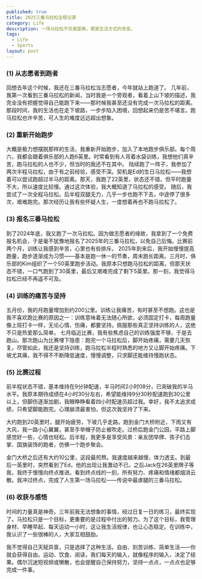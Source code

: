 ```yaml
---
published: true
title: 2025三番马拉松全程记录
category: Life
description: 一场马拉松不仅是距离，更是生活方式的改变。 
tags: 
  - Life
  - Sports
layout: post
---
```



### (1) 从志愿者到跑者

回想去年这个时候，我还在三番马拉松当志愿者，今年就站上跑道了。
几年前，我第一次看到三番马拉松的新闻，当时我是一个旁观者，看着上山下坡的描述，我完全没有把握觉得自己能跑下来——那时候我甚至还没有完成一次马拉松的距离。那段时间，我的生活也在走下坡路，一步步陷入困境，回想起来仍是苦不堪言。跑马拉松也许辛苦，可人生的难度远远超出想象。

### (2) 重新开始跑步

大概是极力想摆脱那样的生活，我重新开始跑步，加入了本地跑步俱乐部。每个周六，我都会跟着俱乐部的人跑6英里。时常看到有人背着水袋训练，我想他们真辛苦，跑马拉松的人也不少，但当时的我还不在其中。
陆续跑了一阵子，我参加了两次半程马拉松，由于有之前经验，感受不深。契机是Ed的生日马拉松——我想着可以尝试跑超过半马的距离。那天，我跑了22英里，状态还不错，但平时跑量不大，所以速度比较慢。通过这次体验，我大概知道了马拉松的感受。
随后，我尝试了一次全程马拉松。后半程双腿无力，几乎一步也跑不下去，中途停了很多次，艰难跑完。那次经历让我有些怀疑人生，一度想着再也不跑马拉松了。

### (3) 报名三番马拉松

到了2024年底，我又跑了一次马拉松。因为做志愿者的缘故，我拿到了一个免费报名机会，于是毫不犹豫地报名了2025年的三番马拉松，以免自己后悔。比赛前两个月，训练让我感到辛苦，心里也有些排斥。
2025年到来后，我开始慢慢提高跑量，跑步逐渐成为习惯——基本是跑一休一的节奏，周末跑长距离。三月时，俱乐部的Kim组织了一个50英里跑步活动。我原本只想跑马拉松的距离，但那天状态不错，一口气跑到了30英里，最后又艰难完成了剩下5英里。那一刻，我觉得马拉松已经不再遥不可及。

### (4) 训练的痛苦与坚持

五月份，我的月跑量增加到约200公里。训练让我痛苦，有时甚至不想跑。这也是我不喜欢跑比赛的原因之一：训练意味着无法随心所欲，必须固定打卡，每周跑量像上班打卡一样，无论心情、伤痛，都要坚持。佩服那些真正坚持训练的人，这绝不只是热爱那么简单。
七月临近比赛，我有些焦虑自己的训练强度不够，于是去跑山。那次跑山为比赛埋下隐患：跑完一个马拉松后，脚开始疼痛，需要几天恢复。尽管如此，我还是坚持训练，跑马拉松半程时熟悉的地方又让脚开始疼痛。下坡尤其痛，我不得不不断降低速度，慢慢调整，只求脚还能维持慢跑状态。

### (5) 比赛过程

前半程状态不错，基本维持在9分钟配速，半马时间2小时08分，已突破我的半马水平。我原本期待成绩在4小时30分左右，希望能维持9分30秒配速跑到30公里以上，但脚伤逐渐加剧，我眼睁睁看着四小时配速员超过我。幸好，我不太追求成绩，只希望脚能跑完。心理崩溃最害怕，但这次我坚持了下来。

大约跑到20英里时，腿开始疲劳，下坡几乎走路。跑到金门大桥附近，下雨又有大风，我一路小心翼翼，甚至手举帽子防止被吹走。过桥后跑金门公园，平路上脚感觉好一些，心情也轻松。后半程，我更多是享受风景：亲友团举牌、孩子们击掌、国旗装饰的跑者，仿佛一个跑步聚会。

金门大桥之后还有大约10公里，这段最煎熬。我速度越来越慢，体力透支。到最后一英里时，突然看到了Ed，他的出现让我激动不已。之后Jack在26英里牌子等我，我终于慢慢向终点推进。看到终点线的一刻，所有努力、疼痛和情绪都烟消云散。我冲过终点，完成了人生第一场马拉松——传说中最虐腿的三番马拉松。

### (6) 收获与感悟

时间的力量真是神奇。三年前我无法想象的事情，经过日复一日的练习，最终实现了。马拉松只是一个目标，更重要的是过程中付出的努力。为了这个目标，我管理身材、早睡早起、每天运动一小时，这让我生活规律，也让心态稳定。在训练中，我认识了一些很棒的人，大家互相鼓励。

我不觉得自己天赋异禀，只是选择了这种生活。自由、刻苦训练、简单生活——你就会获得自由。运动、饮食、阅读，我们每天的输入，就像程序的输入，决定了结果。偶尔沉迷短视频或懒散，也会提醒自己保持努力，坚持一点点，一点点也足够完成一件事。

